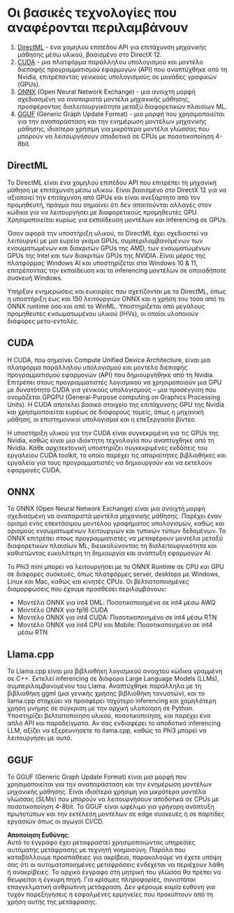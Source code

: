 # Οι βασικές τεχνολογίες που αναφέρονται περιλαμβάνουν

1. [DirectML](https://learn.microsoft.com/windows/ai/directml/dml?WT.mc_id=aiml-138114-kinfeylo) - ένα χαμηλού επιπέδου API για επιτάχυνση μηχανικής μάθησης μέσω υλικού, βασισμένο στο DirectX 12.
2. [CUDA](https://blogs.nvidia.com/blog/what-is-cuda-2/) - μια πλατφόρμα παράλληλου υπολογισμού και μοντέλο διεπαφής προγραμματισμού εφαρμογών (API) που αναπτύχθηκε από τη Nvidia, επιτρέποντας γενικούς υπολογισμούς σε μονάδες γραφικών (GPUs).
3. [ONNX](https://onnx.ai/) (Open Neural Network Exchange) - μια ανοιχτή μορφή σχεδιασμένη να αναπαριστά μοντέλα μηχανικής μάθησης, προσφέροντας διαλειτουργικότητα μεταξύ διαφορετικών πλαισίων ML.
4. [GGUF](https://github.com/ggerganov/ggml/blob/master/docs/gguf.md) (Generic Graph Update Format) - μια μορφή που χρησιμοποιείται για την αναπαράσταση και την ενημέρωση μοντέλων μηχανικής μάθησης, ιδιαίτερα χρήσιμη για μικρότερα μοντέλα γλώσσας που μπορούν να λειτουργήσουν αποδοτικά σε CPUs με ποσοτικοποίηση 4-8bit.

## DirectML

Το DirectML είναι ένα χαμηλού επιπέδου API που επιτρέπει τη μηχανική μάθηση με επιτάχυνση μέσω υλικού. Είναι βασισμένο στο DirectX 12 για να αξιοποιεί την επιτάχυνση από GPUs και είναι ανεξάρτητο από τον προμηθευτή, πράγμα που σημαίνει ότι δεν απαιτούνται αλλαγές στον κώδικα για να λειτουργήσει με διαφορετικούς προμηθευτές GPU. Χρησιμοποιείται κυρίως για εκπαίδευση μοντέλων και inferencing σε GPUs.

Όσον αφορά την υποστήριξη υλικού, το DirectML έχει σχεδιαστεί να λειτουργεί με μια ευρεία γκάμα GPUs, συμπεριλαμβανομένων των ενσωματωμένων και διακριτών GPUs της AMD, των ενσωματωμένων GPUs της Intel και των διακριτών GPUs της NVIDIA. Είναι μέρος της πλατφόρμας Windows AI και υποστηρίζεται στα Windows 10 & 11, επιτρέποντας την εκπαίδευση και το inferencing μοντέλων σε οποιαδήποτε συσκευή Windows.

Υπήρξαν ενημερώσεις και ευκαιρίες που σχετίζονται με το DirectML, όπως η υποστήριξη έως και 150 λειτουργιών ONNX και η χρήση του τόσο από το ONNX runtime όσο και από το WinML. Υποστηρίζεται από μεγάλους προμηθευτές ενσωματωμένου υλικού (IHVs), οι οποίοι υλοποιούν διάφορες μετα-εντολές.

## CUDA

Η CUDA, που σημαίνει Compute Unified Device Architecture, είναι μια πλατφόρμα παράλληλου υπολογισμού και μοντέλο διεπαφής προγραμματισμού εφαρμογών (API) που δημιουργήθηκε από τη Nvidia. Επιτρέπει στους προγραμματιστές λογισμικού να χρησιμοποιούν μια GPU με δυνατότητα CUDA για γενικούς υπολογισμούς – μια προσέγγιση που ονομάζεται GPGPU (General-Purpose computing on Graphics Processing Units). Η CUDA αποτελεί βασικό στοιχείο της επιτάχυνσης GPU της Nvidia και χρησιμοποιείται ευρέως σε διάφορους τομείς, όπως η μηχανική μάθηση, οι επιστημονικοί υπολογισμοί και η επεξεργασία βίντεο.

Η υποστήριξη υλικού για την CUDA είναι συγκεκριμένη για τις GPUs της Nvidia, καθώς είναι μια ιδιόκτητη τεχνολογία που αναπτύχθηκε από τη Nvidia. Κάθε αρχιτεκτονική υποστηρίζει συγκεκριμένες εκδόσεις του εργαλείου CUDA toolkit, το οποίο παρέχει τις απαραίτητες βιβλιοθήκες και εργαλεία για τους προγραμματιστές να δημιουργούν και να εκτελούν εφαρμογές CUDA.

## ONNX

Το ONNX (Open Neural Network Exchange) είναι μια ανοιχτή μορφή σχεδιασμένη να αναπαριστά μοντέλα μηχανικής μάθησης. Παρέχει έναν ορισμό ενός επεκτάσιμου μοντέλου γραφήματος υπολογισμών, καθώς και ορισμούς ενσωματωμένων λειτουργιών και τυπικών τύπων δεδομένων. Το ONNX επιτρέπει στους προγραμματιστές να μεταφέρουν μοντέλα μεταξύ διαφορετικών πλαισίων ML, διευκολύνοντας τη διαλειτουργικότητα και καθιστώντας ευκολότερη τη δημιουργία και ανάπτυξη εφαρμογών AI.

Το Phi3 mini μπορεί να λειτουργήσει με το ONNX Runtime σε CPU και GPU σε διάφορες συσκευές, όπως πλατφόρμες server, desktops με Windows, Linux και Mac, καθώς και κινητές CPUs. Οι βελτιστοποιημένες διαμορφώσεις που έχουμε προσθέσει περιλαμβάνουν:

- Μοντέλα ONNX για int4 DML: Ποσοτικοποιημένα σε int4 μέσω AWQ
- Μοντέλο ONNX για fp16 CUDA
- Μοντέλο ONNX για int4 CUDA: Ποσοτικοποιημένο σε int4 μέσω RTN
- Μοντέλο ONNX για int4 CPU και Mobile: Ποσοτικοποιημένο σε int4 μέσω RTN

## Llama.cpp

Το Llama.cpp είναι μια βιβλιοθήκη λογισμικού ανοιχτού κώδικα γραμμένη σε C++. Εκτελεί inferencing σε διάφορα Large Language Models (LLMs), συμπεριλαμβανομένου του Llama. Αναπτύχθηκε παράλληλα με τη βιβλιοθήκη ggml (μια γενικής χρήσης βιβλιοθήκη τανυστών), και το llama.cpp στοχεύει να προσφέρει ταχύτερο inferencing και χαμηλότερη χρήση μνήμης σε σύγκριση με την αρχική υλοποίηση σε Python. Υποστηρίζει βελτιστοποίηση υλικού, ποσοτικοποίηση, και παρέχει ένα απλό API και παραδείγματα. Αν σας ενδιαφέρει το αποδοτικό inferencing LLM, αξίζει να εξερευνήσετε το llama.cpp, καθώς το Phi3 μπορεί να λειτουργήσει με αυτό.

## GGUF

Το GGUF (Generic Graph Update Format) είναι μια μορφή που χρησιμοποιείται για την αναπαράσταση και την ενημέρωση μοντέλων μηχανικής μάθησης. Είναι ιδιαίτερα χρήσιμη για μικρότερα μοντέλα γλώσσας (SLMs) που μπορούν να λειτουργήσουν αποδοτικά σε CPUs με ποσοτικοποίηση 4-8bit. Το GGUF είναι ωφέλιμο για γρήγορη ανάπτυξη πρωτοτύπων και την εκτέλεση μοντέλων σε edge συσκευές ή σε παρτίδες εργασιών όπως οι αγωγοί CI/CD.

**Αποποίηση Ευθύνης**:  
Αυτό το έγγραφο έχει μεταφραστεί χρησιμοποιώντας υπηρεσίες αυτόματης μετάφρασης με τεχνητή νοημοσύνη. Παρόλο που καταβάλλουμε προσπάθειες για ακρίβεια, παρακαλούμε να έχετε υπόψη σας ότι οι αυτοματοποιημένες μεταφράσεις ενδέχεται να περιέχουν λάθη ή ανακρίβειες. Το αρχικό έγγραφο στη μητρική του γλώσσα θα πρέπει να θεωρείται η έγκυρη πηγή. Για κρίσιμες πληροφορίες, συνιστάται επαγγελματική ανθρώπινη μετάφραση. Δεν φέρουμε καμία ευθύνη για τυχόν παρεξηγήσεις ή εσφαλμένες ερμηνείες που προκύπτουν από τη χρήση αυτής της μετάφρασης.
